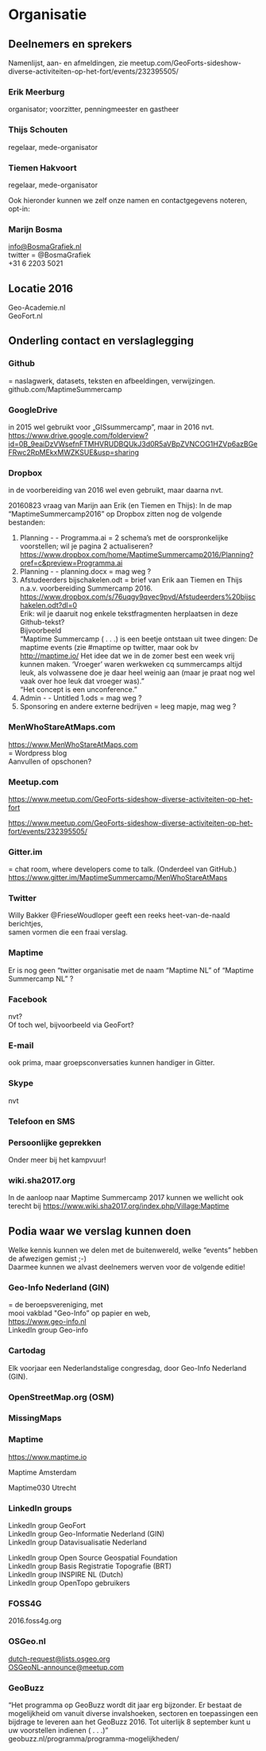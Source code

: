 # Organisatie   


## Deelnemers en sprekers   

Namenlijst, aan- en afmeldingen, zie
meetup.com/GeoForts-sideshow-diverse-activiteiten-op-het-fort/events/232395505/

### Erik Meerburg    
organisator; voorzitter, penningmeester en gastheer

### Thijs Schouten
regelaar, mede-organisator


### Tiemen Hakvoort
regelaar, mede-organisator


Ook hieronder kunnen we zelf onze namen en contactgegevens noteren, opt-in:

### Marijn Bosma   
info@BosmaGrafiek.nl    
twitter = @BosmaGrafiek    
+31 6 2203 5021

 
## Locatie 2016   
Geo-Academie.nl    
GeoFort.nl



## Onderling contact en verslaglegging   

### Github   
= naslagwerk, datasets, teksten en afbeeldingen, verwijzingen.    
github.com/MaptimeSummercamp


### GoogleDrive    
in 2015 wel gebruikt voor „GISsummercamp”, maar in 2016 nvt.    
https://www.drive.google.com/folderview?id=0B_9eaiDzVWsefnFTMHVRUDBQUkJ3d0R5aVBpZVNCOG1HZVp6azBGeFRwc2RpMEkxMWZKSUE&usp=sharing


### Dropbox    
in de voorbereiding van 2016 wel even gebruikt, maar daarna nvt.

20160823 vraag van Marijn aan Erik (en Tiemen en Thijs): 
In de map “MaptimeSummercamp2016” op Dropbox zitten nog de volgende bestanden:

1. Planning - - Programma.ai  = 2 schema’s met de oorspronkelijke voorstellen; wil je pagina 2 actualiseren?   
https://www.dropbox.com/home/MaptimeSummercamp2016/Planning?oref=c&preview=Programma.ai
2. Planning - - planning.docx = mag weg ?
3. Afstudeerders bijschakelen.odt = brief van Erik aan Tiemen en Thijs n.a.v. voorbereiding Summercamp 2016.
https://www.dropbox.com/s/76uqgy9qvec9pvd/Afstudeerders%20bijschakelen.odt?dl=0    
Erik: wil je daaruit nog enkele tekstfragmenten herplaatsen in deze Github-tekst?    
Bijvoorbeeld    
“Maptime Summercamp ( . . .) is een beetje ontstaan uit twee dingen:
De maptime events (zie #maptime op twitter, maar ook bv http://maptime.io/
Het idee dat we in de zomer best een week vrij kunnen maken. ‘Vroeger’ waren werkweken cq summercamps altijd leuk, als volwassene doe je daar heel weinig aan (maar je praat nog wel vaak over hoe leuk dat vroeger was).”    
“Het concept is een unconference.”
4. Admin - - Untitled 1.ods = mag weg ?
5. Sponsoring en andere externe bedrijven = leeg mapje, mag weg ?


### MenWhoStareAtMaps.com    
https://www.MenWhoStareAtMaps.com     
= Wordpress blog    
Aanvullen of opschonen?


### Meetup.com
https://www.meetup.com/GeoForts-sideshow-diverse-activiteiten-op-het-fort

https://www.meetup.com/GeoForts-sideshow-diverse-activiteiten-op-het-fort/events/232395505/


### Gitter.im    
= chat room, where developers come to talk. (Onderdeel van GitHub.)
https://www.gitter.im/MaptimeSummercamp/MenWhoStareAtMaps


### Twitter    
Willy Bakker @FrieseWoudloper geeft een reeks heet-van-de-naald berichtjes,    
samen vormen die een fraai verslag.


### Maptime   
Er is nog geen “twitter organisatie met de naam “Maptime NL” of “Maptime Summercamp NL” ?


### Facebook    
nvt?    
Of toch wel, bijvoorbeeld via GeoFort?


### E-mail    
ook prima, maar groepsconversaties kunnen handiger in Gitter.

### Skype    
nvt


### Telefoon en SMS    


### Persoonlijke geprekken    
Onder meer bij het kampvuur!


### wiki.sha2017.org   
In de aanloop naar Maptime Summercamp 2017 kunnen we wellicht ook terecht bij
https://www.wiki.sha2017.org/index.php/Village:Maptime



## Podia waar we verslag kunnen doen   
Welke kennis kunnen we delen met de buitenwereld, welke “events” hebben de afwezigen gemist ;-)    
Daarmee kunnen we alvast deelnemers werven voor de volgende editie!


### Geo-Info Nederland (GIN)
= de beroepsvereniging, met    
mooi vakblad "Geo-Info” op papier en web,   
https://www.geo-info.nl    
LinkedIn group Geo-info

### Cartodag    
Elk voorjaar een Nederlandstalige congresdag, door Geo-Info Nederland (GIN).


### OpenStreetMap.org (OSM)   


### MissingMaps   


### Maptime

https://www.maptime.io   

Maptime Amsterdam

Maptime030 Utrecht


### LinkedIn groups
LinkedIn group GeoFort     
LinkedIn group Geo-Informatie Nederland (GIN)    
LinkedIn group Datavisualisatie Nederland     

LinkedIn group Open Source Geospatial Foundation    
LinkedIn group Basis Registratie Topografie (BRT)    
LinkedIn group INSPIRE NL (Dutch)    
LinkedIn group OpenTopo gebruikers    


### FOSS4G  
2016.foss4g.org


### OSGeo.nl
dutch-request@lists.osgeo.org    
OSGeoNL-announce@meetup.com    


### GeoBuzz
“Het programma op GeoBuzz wordt dit jaar erg bijzonder. Er bestaat de mogelijkheid om vanuit diverse invalshoeken, sectoren en toepassingen een bijdrage te leveren aan het GeoBuzz 2016. Tot uiterlijk 8 september kunt u uw voorstellen indienen ( . . .)”    
geobuzz.nl/programma/programma-mogelijkheden/


